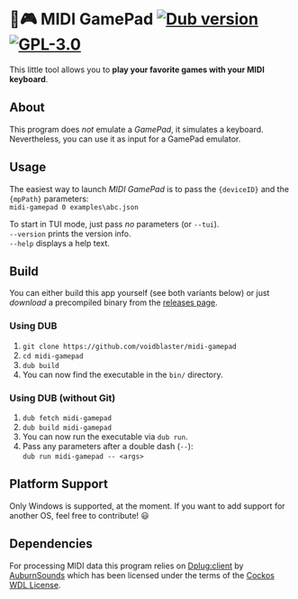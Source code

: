 # 🎹🎮 MIDI GamePad [![Dub version](https://img.shields.io/dub/v/midi-gamepad.svg)](https://code.dlang.org/packages/midi-gamepad) [![GPL-3.0](https://img.shields.io/dub/l/midi-gamepad.svg)](LICENSE.txt)
This little tool allows you to **play your favorite games with your MIDI keyboard**.


## About
This program does *not* emulate a *GamePad*, it simulates a keyboard. Nevertheless, you can use it as input for a GamePad emulator.


## Usage
The easiest way to launch *MIDI GamePad* is to pass the `{deviceID}` and the `{mpPath}` parameters:
<br> `midi-gamepad 0 examples\abc.json`

To start in TUI mode, just pass *no* parameters (or `--tui`).
<br> `--version` prints the version info.
<br> `--help` displays a help text.


## Build

You can either build this app yourself (see both variants below) or just *download* a precompiled binary from the [releases page](https://github.com/voidblaster/midi-gamepad/releases).

### Using DUB
1. `git clone https://github.com/voidblaster/midi-gamepad`
2. `cd midi-gamepad`
3. `dub build`
4. You can now find the executable in the `bin/` directory.

### Using DUB (without Git)
1. `dub fetch midi-gamepad`
2. `dub build midi-gamepad`
3. You can now run the executable via `dub run`.
4. Pass any parameters after a double dash (`--`): <br> `dub run midi-gamepad -- <args>`


## Platform Support
Only Windows is supported, at the moment. If you want to add support for another OS, feel free to contribute! 😃


## Dependencies
For processing MIDI data this program
relies on [Dplug:client](https://github.com/AuburnSounds/Dplug)
by [AuburnSounds](https://www.auburnsounds.com/)
which has been licensed under the terms of the [Cockos WDL License](LICENSE.Dplug.txt).
